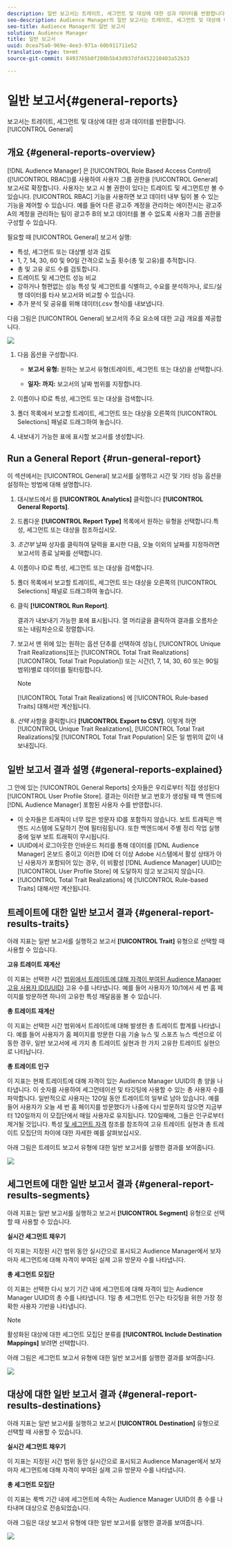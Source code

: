 ```yaml
---
description: 일반 보고서는 트레이트, 세그먼트 및 대상에 대한 성과 데이터를 반환합니다.
seo-description: Audience Manager의 일반 보고서는 트레이트, 세그먼트 및 대상에 대한 성능 데이터를 반환합니다.
seo-title: Audience Manager의 일반 보고서
solution: Audience Manager
title: 일반 보고서
uuid: 0cea75a0-969e-4ee3-971a-60b911711e52
translation-type: tm+mt
source-git-commit: 8493705b0f200b5b43d937dfd452210403a52b33

---
```



# 일반 보고서{#general-reports}

보고서는 트레이트, 세그먼트 및 대상에 대한 성과 데이터를 반환합니다. [!UICONTROL General]

## 개요 {#general-reports-overview}

<!-- 

c_general_reports.xml

 -->

[!DNL Audience Manager] 은 [!UICONTROL Role Based Access Control] ([!UICONTROL RBAC])를 사용하여 사용자 그룹 권한을 [!UICONTROL General] 보고서로 확장합니다. 사용자는 보고 시 볼 권한이 있다는 트레이트 및 세그먼트만 볼 수 있습니다. [!UICONTROL RBAC] 기능을 사용하면 보고 데이터 내부 팀이 볼 수 있는 기능을 제어할 수 있습니다. 예를 들어 다른 광고주 계정을 관리하는 에이전시는 광고주 A의 계정을 관리하는 팀이 광고주 B의 보고 데이터를 볼 수 없도록 사용자 그룹 권한을 구성할 수 있습니다.

필요할 때 [!UICONTROL General] 보고서 실행:

* 특성, 세그먼트 또는 대상별 성과 검토
* 1, 7, 14, 30, 60 및 90일 간격으로 노출 횟수(총 및 고유)를 추적합니다.
* 총 및 고유 로드 수를 검토합니다.
* 트레이트 및 세그먼트 성능 비교
* 강하거나 형편없는 성능 특성 및 세그먼트를 식별하고, 수요를 분석하거나, 로드/실행 데이터를 타사 보고서와 비교할 수 있습니다.
* 추가 분석 및 공유를 위해 데이터(.csv 형식)를 내보냅니다.

다음 그림은 [!UICONTROL General] 보고서의 주요 요소에 대한 고급 개요를 제공합니다.

![](assets/general_reports.png)

1. 다음 옵션을 구성합니다.

   * **보고서 유형:** 원하는 보고서 유형(트레이트, 세그먼트 또는 대상)을 선택합니다.

   * **일자: 까지:** 보고서의 날짜 범위를 지정합니다.

2. 이름이나 ID로 특성, 세그먼트 또는 대상을 검색합니다.
3. 폴더 목록에서 보고할 트레이트, 세그먼트 또는 대상을 오른쪽의 [!UICONTROL Selections] 패널로 드래그하여 놓습니다.
4. 내보내기 가능한 표에 표시할 보고서를 생성합니다.

## Run a General Report {#run-general-report}

이 섹션에서는 [!UICONTROL General] 보고서를 실행하고 시간 및 기타 성능 옵션을 설정하는 방법에 대해 설명합니다.

<!-- 

t_run_general_report.xml

 -->

1. 대시보드에서 를 **[!UICONTROL Analytics]** 클릭합니다 **[!UICONTROL General Reports]**.
1. 드롭다운 **[!UICONTROL Report Type]** 목록에서 원하는 유형을 선택합니다.특성, 세그먼트 또는 대상을 참조하십시오.
1. *조건부* 날짜 상자를 클릭하여 달력을 표시한 다음, 오늘 이외의 날짜를 지정하려면 보고서의 종료 날짜를 선택합니다.
1. 이름이나 ID로 특성, 세그먼트 또는 대상을 검색합니다.
1. 폴더 목록에서 보고할 트레이트, 세그먼트 또는 대상을 오른쪽의 [!UICONTROL Selections] 패널로 드래그하여 놓습니다.
1. 클릭 **[!UICONTROL Run Report]**.

   결과가 내보내기 가능한 표에 표시됩니다. 열 머리글을 클릭하여 결과를 오름차순 또는 내림차순으로 정렬합니다.
1. 보고서 맨 위에 있는 원하는 옵션 단추를 선택하여 성능(, [!UICONTROL Unique Trait Realizations]또는 [!UICONTROL Total Trait Realizations][!UICONTROL Total Trait Population]) 또는 시간(1, 7, 14, 30, 60 또는 90일 범위)별로 데이터를 필터링합니다.

   >[!NOTE]
   >
   >[!UICONTROL Total Trait Realizations] 에 [!UICONTROL Rule-based Traits] 대해서만 계산됩니다.

1. *선택* 사항을 클릭합니다 **[!UICONTROL Export to CSV]**. 이렇게 하면 [!UICONTROL Unique Trait Realizations], [!UICONTROL Total Trait Realizations]및 [!UICONTROL Total Trait Population] 모든 일 범위의 값이 내보내집니다.

## 일반 보고서 결과 설명 {#general-reports-explained}

그 안에 있는 [!UICONTROL General Reports] 숫자들은 우리로부터 직접 생성된다 [!UICONTROL User Profile Store]. 결과는 이러한 보고 번호가 생성될 때 백 엔드에 [!DNL Audience Manager] 포함된 사용자 수를 반영합니다.

* 이 숫자들은 트래픽이 너무 많은 방문자 ID를 포함하지 않습니다. 보트 트래픽은 백엔드 시스템에 도달하기 전에 필터링됩니다. 또한 백엔드에서 주별 정리 작업 실행 중에 일부 보트 트래픽이 무시됩니다.
* UUID에서 로그아웃한 인바운드 처리를 통해 데이터를 [!DNL Audience Manager] 온보드 중이고 이러한 ID에 더 이상 Adobe 시스템에서 활성 상태가 아닌 사용자가 포함되어 있는 경우, 이 비활성 [!DNL Audience Manager] UUID는 [!UICONTROL User Profile Store] 에 도달하지 않고 보고되지 않습니다.
* [!UICONTROL Total Trait Realizations] 에 [!UICONTROL Rule-based Traits] 대해서만 계산됩니다.

## 트레이트에 대한 일반 보고서 결과 {#general-report-results-traits}

아래 지표는 일반 보고서를 실행하고 보고서 **[!UICONTROL Trait]** 유형으로 선택할 때 사용할 수 있습니다.

**고유 트레이트 재계산**

이 지표는 선택한 시간 [범위에서 트레이트에 대해 자격이 부여된 Audience Manager 고유 사용자 ID(UUID)](../reference/ids-in-aam.md) 고유 수를 나타냅니다. 예를 들어 사용자가 10/1에서 세 번 홈 페이지를 방문하면 하나의 고유한 특성 깨달음을 볼 수 있습니다.

**총 트레이트 재계산**

이 지표는 선택한 시간 범위에서 트레이트에 대해 발생한 총 트레이트 합계를 나타냅니다. 예를 들어 사용자가 홈 페이지를 방문한 다음 기술 뉴스 및 스포츠 뉴스 섹션으로 이동한 경우, 일반 보고서에 세 가지 총 트레이트 실현과 한 가지 고유한 트레이트 실현으로 나타납니다.

**총 트레이트 인구**

이 지표는 현재 트레이트에 대해 자격이 있는 Audience Manager UUID의 총 양을 나타냅니다. 이 숫자를 사용하여 세그먼테이션 및 타깃팅에 사용할 수 있는 총 사용자 수를 파악합니다. 일반적으로 사용자는 120일 동안 [](../features/traits/create-onboarded-rule-based-traits.md#set-expiration-interval)트레이트의 일부로 남아 있습니다. 예를 들어 사용자가 오늘 세 번 홈 페이지를 방문했다가 나중에 다시 방문하지 않으면 지금부터 120일까지 이 모집단에서 매일 사용자로 유지됩니다. 120일째에, 그들은 인구로부터 제거될 것입니다. 특성 [및 세그먼트 자격](../features/traits/trait-and-segment-qualification-reference.md) 참조를 참조하여 고유 트레이트 실현과 총 트레이트 모집단의 차이에 대한 자세한 예를 살펴보십시오.

아래 그림은 트레이트 보고서 유형에 대한 일반 보고서를 실행한 결과를 보여줍니다.

![](assets/general_reports_metrics.png)

## 세그먼트에 대한 일반 보고서 결과 {#general-report-results-segments}

아래 지표는 일반 보고서를 실행하고 보고서 **[!UICONTROL Segment]** 유형으로 선택할 때 사용할 수 있습니다.

**실시간 세그먼트 채우기**

이 지표는 지정된 시간 범위 동안 실시간으로 표시되고 Audience Manager에서 보자마자 세그먼트에 대해 자격이 부여된 실제 고유 방문자 수를 나타냅니다.

**총 세그먼트 모집단**

이 지표는 선택한 다시 보기 기간 내에 세그먼트에 대해 자격이 있는 Audience Manager UUID의 총 수를 나타냅니다. 1일 총 세그먼트 인구는 타깃팅을 위한 가장 정확한 사용자 기반을 나타냅니다.

>[!NOTE]
>
>활성화된 대상에 대한 세그먼트 모집단 분류를 **[!UICONTROL Include Destination Mappings]** 보려면 선택합니다.

아래 그림은 세그먼트 보고서 유형에 대한 일반 보고서를 실행한 결과를 보여줍니다.

![](assets/general_reports_segment_metrics.png)

## 대상에 대한 일반 보고서 결과 {#general-report-results-destinations}

아래 지표는 일반 보고서를 실행하고 보고서 **[!UICONTROL Destination]** 유형으로 선택할 때 사용할 수 있습니다.

**실시간 세그먼트 채우기**

이 지표는 지정된 시간 범위 동안 실시간으로 표시되고 Audience Manager에서 보자마자 세그먼트에 대해 자격이 부여된 실제 고유 방문자 수를 나타냅니다.

**총 세그먼트 모집단**

이 지표는 룩백 기간 내에 세그먼트에 속하는 Audience Manager UUID의 총 수를 나타내며 대상으로 전송되었습니다.

아래 그림은 대상 보고서 유형에 대한 일반 보고서를 실행한 결과를 보여줍니다.

![](assets/general_reports_destinations.png)
